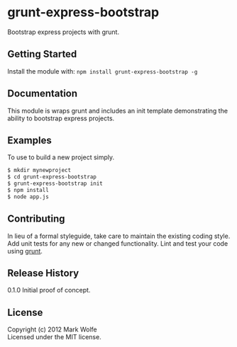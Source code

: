 # grunt-express-bootstrap

Bootstrap express projects with grunt.

## Getting Started
Install the module with: `npm install grunt-express-bootstrap -g`

## Documentation
This module is wraps grunt and includes an init template demonstrating the ability to bootstrap express projects.

## Examples
To use to build a new project simply.

```bash
$ mkdir mynewproject
$ cd grunt-express-bootstrap
$ grunt-express-bootstrap init
$ npm install
$ node app.js
```

## Contributing
In lieu of a formal styleguide, take care to maintain the existing coding style. Add unit tests for any new or changed functionality. Lint and test your code using [grunt](https://github.com/gruntjs/grunt).

## Release History
0.1.0 Initial proof of concept.

## License
Copyright (c) 2012 Mark Wolfe  
Licensed under the MIT license.
